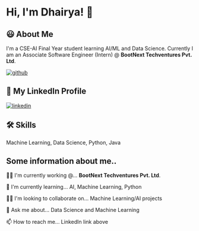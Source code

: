 
# Hi, I'm Dhairya! 👋


## 😃 About Me
I'm a CSE-AI Final Year student learning AI/ML and Data Science.
Currently I am an Associate Software Engineer (Intern) @ **BootNext Techventures Pvt. Ltd**.

[![github](https://media4.giphy.com/media/Hrm0LJNRkPHDkLIHz9/giphy.gif?cid=ecf05e473zsmwur94dvdet1t5l74izkzhiyttqvc9i2nq609&ep=v1_gifs_search&rid=giphy.gif&ct=g)](https://github.com/HeathKlifff)

## 🔗 My LinkedIn Profile

[![linkedin](https://img.shields.io/badge/linkedin-0A66C2?style=for-the-badge&logo=linkedin&logoColor=white)](https://www.linkedin.com/in/dhairya-saatoliya-ds23/)



## 🛠 Skills
Machine Learning,
Data Science,
Python,
Java



## Some information about me..
👩‍💻 I'm currently working @... **BootNext Techventures Pvt. Ltd**.

🧠 I'm currently learning... AI, Machine Learning, Python

👯‍♀️ I'm looking to collaborate on... Machine Learning/AI projects

💬 Ask me about... Data Science and Machine Learning

📫 How to reach me... LinkedIn link above






<!---
Dhairya-Bootnext/Dhairya-Bootnext is a ✨ special ✨ repository because its `README.md` (this file) appears on your GitHub profile.
You can click the Preview link to take a look at your changes.
--->
